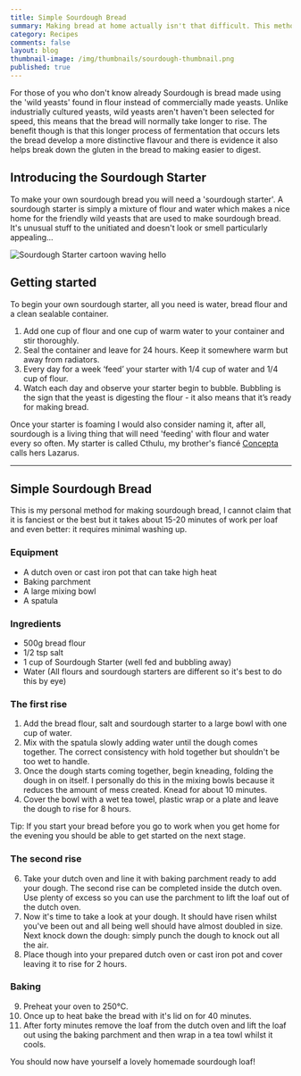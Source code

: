 ```yaml
---
title: Simple Sourdough Bread
summary: Making bread at home actually isn't that difficult. This method is quick, fits around the working day and makes minimal mess.
category: Recipes
comments: false
layout: blog
thumbnail-image: /img/thumbnails/sourdough-thumbnail.png
published: true
---
```


For those of you who don't know already Sourdough is bread made using the 'wild yeasts' found in flour instead of commercially made yeasts. Unlike industrially cultured yeasts, wild yeasts aren't haven't been selected for speed, this means that the bread will normally take longer to rise. The benefit though is that this longer process of fermentation that occurs lets the bread develop a more distinctive flavour and there is evidence it also helps break down the gluten in the bread to making easier to digest.

## Introducing the Sourdough Starter

To make your own sourdough bread you will need a 'sourdough starter'. A sourdough starter is simply a mixture of flour and water which makes a nice home for the friendly wild yeasts that are used to make sourdough bread. It's unusual stuff to the unitiated and doesn't look or smell particularly appealing…

![Sourdough Starter cartoon waving hello]({{site.baseurl}}/img/sourdough-starter.png)

## Getting started

To begin your own sourdough starter, all you need is water, bread flour and a clean sealable container.

1. Add one cup of flour and one cup of warm water to your container and stir thoroughly.
2. Seal the container and leave for 24 hours. Keep it somewhere warm but away from radiators.
3. Every day for a week ‘feed’ your starter with 1/4 cup of water and 1/4 cup of flour.
4. Watch each day and observe your starter begin to bubble. Bubbling is the sign that the yeast is digesting the flour - it also means that it’s ready for making bread.

Once your starter is foaming I would also consider naming it, after all, sourdough is a living thing that will need 'feeding' with flour and water every so often. My starter is called Cthulu, my brother's fiancé [Concepta](https://twitter.com/conceptacassar) calls hers Lazarus.

****

## Simple Sourdough Bread

This is my personal method for making sourdough bread, I cannot claim that it is fanciest or the best but it takes about 15-20 minutes of work per loaf and even better: it requires minimal washing up.

### Equipment

* A dutch oven or cast iron pot that can take high heat
* Baking parchment
* A large mixing bowl
* A spatula

### Ingredients

* 500g bread flour
* 1/2 tsp salt
* 1 cup of Sourdough Starter (well fed and bubbling away)
* Water (All flours and sourdough starters are different so it's best to do this by eye)

### The first rise
	
1. Add the bread flour, salt and sourdough starter to a large bowl with one cup of water.
2. Mix with the spatula slowly adding water until the dough comes together. The correct consistency with hold together but shouldn't be too wet to handle.  
3. Once the dough starts coming together, begin kneading, folding the dough in on itself. I personally do this in the mixing bowls because it reduces the amount of mess created. Knead for about 10 minutes.
5. Cover the bowl with a wet tea towel, plastic wrap or a plate and leave the dough to rise for 8 hours.
	
Tip: If you start your bread before you go to work when you get home for the evening you should be able to get started on the next stage.

### The second rise
	
6. Take your dutch oven and line it with baking parchment ready to add your dough. The second rise can be completed inside the dutch oven. Use plenty of excess so you can use the parchment to lift the loaf out of the dutch oven.
7. Now it's time to take a look at your dough. It should have risen whilst you've been out and all being well should have almost doubled in size. Next knock down the dough: simply punch the dough to knock out all the air.
8. Place though into your prepared dutch oven or cast iron pot and cover leaving it to rise for 2 hours.
	
### Baking
	
9. Preheat your oven to 250°C.
10. Once up to heat bake the bread with it's lid on for 40 minutes.
11. After forty minutes remove the loaf from the dutch oven and lift the loaf out using the baking parchment and then wrap in a tea towl whilst it cools.
	
You should now have yourself a lovely homemade sourdough loaf!
